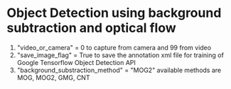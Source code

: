 # Object Detection using background subtraction and optical flow

1. "video_or_camera" = 0 to capture from camera and 99 from video
2. "save_image_flag" = True to save the annotation xml file for training of Google Tensorflow Object Detection API
3. "background_substraction_method" = "MOG2"  available methods are MOG, MOG2, GMG, CNT
